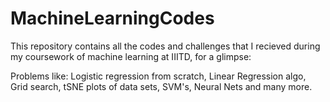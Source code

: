 # MachineLearningCodes

This repository contains all the codes and challenges that I recieved during my coursework of machine learning at IIITD, for a glimpse:

Problems like: Logistic regression from scratch, Linear Regression algo, Grid search, tSNE plots of data sets, SVM's, Neural Nets and many more.
